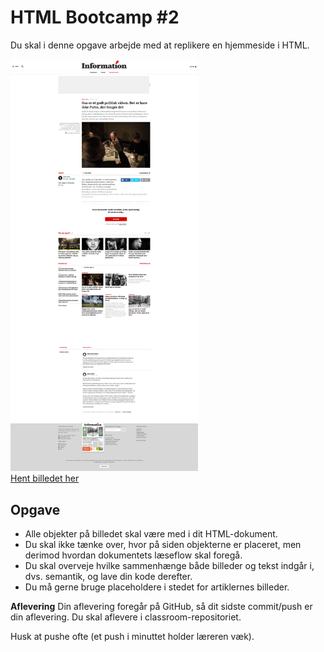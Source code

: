 # HTML Bootcamp #2
Du skal i denne opgave arbejde med at replikere en hjemmeside i HTML.

<firgure>
<img src="./assets/information.png" width="300">
<figcaption><a href="./assets/information.png">Hent billedet her</a></figcaption>
</figure>

## Opgave
* Alle objekter på billedet skal være med i dit HTML-dokument.
* Du skal ikke tænke over, hvor på siden objekterne er placeret, men derimod hvordan dokumentets læseflow skal foregå.
* Du skal overveje hvilke sammenhænge både billeder og tekst indgår i, dvs. semantik, og lave din kode derefter.
* Du må gerne bruge placeholdere i stedet for artiklernes billeder.

**Aflevering**
Din aflevering foregår på GitHub, så dit sidste commit/push er din aflevering.
Du skal aflevere i classroom-repositoriet.

Husk at pushe ofte (et push i minuttet holder læreren væk).
